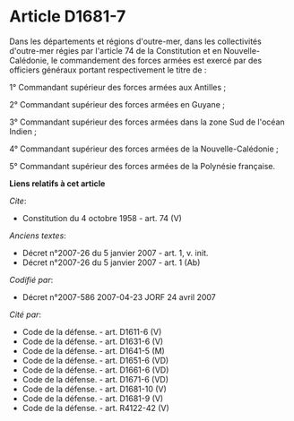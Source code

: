 # Article D1681-7

Dans les départements et régions d'outre-mer, dans les collectivités d'outre-mer régies par l'article 74 de la Constitution
et en Nouvelle-Calédonie, le commandement des forces armées est exercé par des officiers généraux portant respectivement le
titre de : 

1° Commandant supérieur des forces armées aux Antilles ; 

2° Commandant supérieur des forces armées en Guyane ; 

3° Commandant supérieur des forces armées dans la zone Sud de l'océan Indien ; 

4° Commandant supérieur des forces armées de la Nouvelle-Calédonie ; 

5° Commandant supérieur des forces armées de la Polynésie française.

**Liens relatifs à cet article**

_Cite_:

  - Constitution du 4 octobre 1958 - art. 74 (V)

_Anciens textes_:

  - Décret n°2007-26 du 5 janvier 2007 - art. 1, v. init.
  - Décret n°2007-26 du 5 janvier 2007 - art. 1 (Ab)

_Codifié par_:

  - Décret n°2007-586 2007-04-23 JORF 24 avril 2007

_Cité par_:

  - Code de la défense. - art. D1611-6 (V)
  - Code de la défense. - art. D1631-6 (V)
  - Code de la défense. - art. D1641-5 (M)
  - Code de la défense. - art. D1651-6 (VD)
  - Code de la défense. - art. D1661-6 (VD)
  - Code de la défense. - art. D1671-6 (VD)
  - Code de la défense. - art. D1681-10 (V)
  - Code de la défense. - art. D1681-9 (V)
  - Code de la défense. - art. R4122-42 (V)
